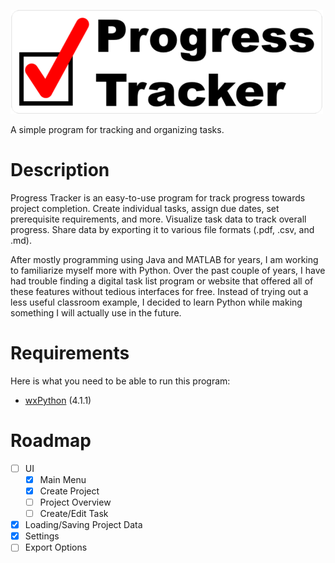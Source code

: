 ![Progress Tracker](resources/title_image.png)

A simple program for tracking and organizing tasks.

# Description
Progress Tracker is an easy-to-use program for track progress towards project completion. Create individual tasks, assign due dates, set prerequisite requirements, and more. Visualize task data to track overall progress. Share data by exporting it to various file formats (.pdf, .csv, and .md).

After mostly programming using Java and MATLAB for years, I am working to familiarize myself more with Python. Over the past couple of years, I have had trouble finding a digital task list program or website that offered all of these features without tedious interfaces for free. Instead of trying out a less useful classroom example, I decided to learn Python while making something I will actually use in the future.

# Requirements
Here is what you need to be able to run this program:
* [wxPython](https://wxpython.org/) (4.1.1)

# Roadmap
- [ ] UI
  - [X] Main Menu
  - [X] Create Project
  - [ ] Project Overview
  - [ ] Create/Edit Task
- [X] Loading/Saving Project Data
- [X] Settings
- [ ] Export Options